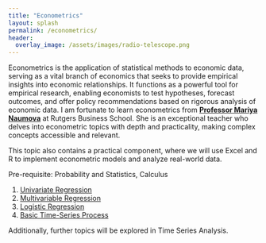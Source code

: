 ```yaml
---
title: "Econometrics"
layout: splash
permalink: /econometrics/
header:
  overlay_image: /assets/images/radio-telescope.png
---
```


Econometrics is the application of statistical methods to economic data, serving as a vital branch of economics that seeks to provide empirical insights into economic relationships. It functions as a powerful tool for empirical research, enabling economists to test hypotheses, forecast outcomes, and offer policy recommendations based on rigorous analysis of economic data.
I am fortunate to learn econometrics from **[Professor Mariya Naumova](https://www.business.rutgers.edu/faculty/mariya-naumova)** at Rutgers Business School. She is an exceptional teacher who delves into econometric topics with depth and practicality, making complex concepts accessible and relevant.

This topic also contains a practical component, where we will use Excel and R to implement econometric models and analyze real-world data.

Pre-requisite: Probability and Statistics, Calculus

1. [Univariate Regression](univariable-regression.md)
2. [Multivariable Regression](multivariable-regression.md)
3. [Logistic Regression](logistic-regression.md)
4. [Basic Time-Series Process](basic-time-series-process.md)

Additionally, further topics will be explored in Time Series Analysis.


